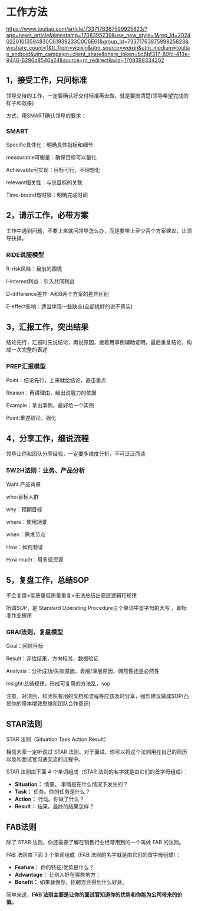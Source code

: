 # 工作方法

https://www.toutiao.com/article/7337176387599925823/?app=news_article&timestamp=1708395239&use_new_style=1&req_id=202402201013594830C61939233C0C6E61&group_id=7337176387599925823&wxshare_count=1&tt_from=weixin&utm_source=weixin&utm_medium=toutiao_android&utm_campaign=client_share&share_token=bc6bf317-80fc-413e-9446-6296d8546a24&source=m_redirect&wid=1708398334202

## 1，接受工作，只问标准

领导交待的工作，一定要确认好交付标准再去做，就是要搞清楚(领导希望完成的样子和效果)

方式，用SMART确认领导的要求：



### SMART

Specific具体化：明确具体指标和细节

measurable可衡量：确保目标可以量化

Achievable可实现：目标可行，不理想化

relevant相关性：与总目标的关联

Time-bound有时限：明确完成时间



## 2，请示工作，必带方案

工作中遇到问题，不要上来就问领导怎么办，而是要带上至少两个方案建议，让领导抉择。

### RIDE说服模型

R-risk风险：目前的困境

I-interest利益：引入共同利益

D-difference差异: A和B两个方案的差异区别

E-effect影响：适当体现一些缺点(全部挑好的说不真实)



## 3，汇报工作，突出结果

结论先行，汇报时先说结论，再说原因，接着用事例辅助证明，最后重复结论，构成一次完整的表述

### PREP汇报模型

Point：结论先行，上来就给结论，直击重点

Reason：再讲理由，给出说服力的依据

Example：拿出事例，最好给一个实例

Point:重述结论，强化

## 4，分享工作，细说流程

领导让你和团队分享经验，一定要多维度分析，不可泛泛而谈

### 5W2H法则：业务、产品分析

Waht:产品背景

who:目标人群

why：预期目标

where：使用场景

when：需求节点

How：如何验证

How much：用多说资源

## 5，复盘工作，总结SOP

不会复盘=低质量低质量重复=无法总结出底层逻辑和规律

所谓*SOP*，是 Standard Operating Procedure三个单词中首字母的大写 ，即标准作业程序

### GRAI法则，复盘模型

Goal：回顾目标

Result：评估结果，方向校准，数据验证

Analysis：分析成功/失败原因，表层/深层原因，偶然性还是必然性

Insight:总结规律，形成可复用的方法乱，sop

注意，对项目，和团队有用的文档和流程等应该及时分享，强烈建议做成SOP(凸显你的降本增效思维和团队合作意识)

## STAR法则

STAR 法则（Situation Task Action Result）

相信大家一定听说过 STAR 法则。对于面试，你可以将这个法则用在自己的简历以及和面试官沟通交流的过程中。

STAR 法则由下面 4 个单词组成（STAR 法则的名字就是由它们的首字母组成）：

- **Situation：** 情景。 事情是在什么情况下发生的？
- **Task：** 任务。你的任务是什么？
- **Action：** 行动。你做了什么？
- **Result：** 结果。最终的结果怎样？

## FAB法则

除了 STAR 法则，你还需要了解在销售行业经常用到的一个叫做 FAB 的法则。

FAB 法则由下面 3 个单词组成（FAB 法则的名字就是由它们的首字母组成）：

- **Feature：** 你的特征/优势是什么？
- **Advantage：** 比别人好在哪些地方；
- **Benefit：** 如果雇佣你，招聘方会得到什么好处。

简单来说，**FAB 法则主要是让你的面试官知道你的优势和你能为公司带来的价值。**